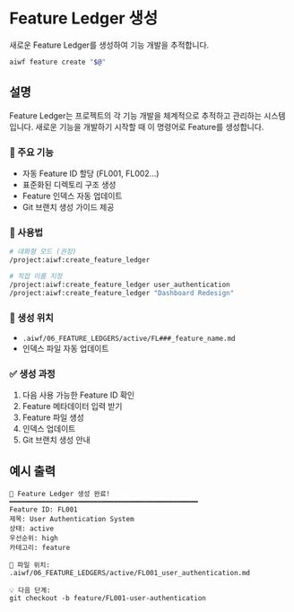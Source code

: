 # Feature Ledger 생성

새로운 Feature Ledger를 생성하여 기능 개발을 추적합니다.

```bash
aiwf feature create "$@"
```

## 설명

Feature Ledger는 프로젝트의 각 기능 개발을 체계적으로 추적하고 관리하는 시스템입니다. 새로운 기능을 개발하기 시작할 때 이 명령어로 Feature를 생성합니다.

### 🎯 주요 기능
- 자동 Feature ID 할당 (FL001, FL002...)
- 표준화된 디렉토리 구조 생성
- Feature 인덱스 자동 업데이트
- Git 브랜치 생성 가이드 제공

### 📝 사용법
```bash
# 대화형 모드 (권장)
/project:aiwf:create_feature_ledger

# 직접 이름 지정
/project:aiwf:create_feature_ledger user_authentication
/project:aiwf:create_feature_ledger "Dashboard Redesign"
```

### 📂 생성 위치
- `.aiwf/06_FEATURE_LEDGERS/active/FL###_feature_name.md`
- 인덱스 파일 자동 업데이트

### ✅ 생성 과정
1. 다음 사용 가능한 Feature ID 확인
2. Feature 메타데이터 입력 받기
3. Feature 파일 생성
4. 인덱스 업데이트
5. Git 브랜치 생성 안내

## 예시 출력
```
🎯 Feature Ledger 생성 완료!
━━━━━━━━━━━━━━━━━━━━━━━━━━━━━━━━━━━━━━━━━━━━━━━
Feature ID: FL001
제목: User Authentication System
상태: active
우선순위: high
카테고리: feature

📁 파일 위치: .aiwf/06_FEATURE_LEDGERS/active/FL001_user_authentication.md

💡 다음 단계:
git checkout -b feature/FL001-user-authentication
```
